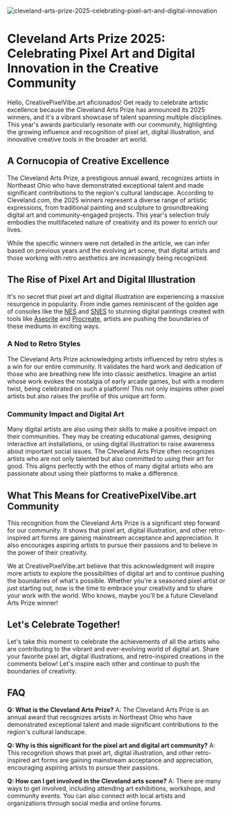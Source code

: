 ![cleveland-arts-prize-2025-celebrating-pixel-art-and-digital-innovation](https://images.pexels.com/photos/2098604/pexels-photo-2098604.jpeg?auto=compress&cs=tinysrgb&fit=crop&h=627&w=1200)

# Cleveland Arts Prize 2025: Celebrating Pixel Art and Digital Innovation in the Creative Community

Hello, CreativePixelVibe.art aficionados! Get ready to celebrate artistic excellence because the Cleveland Arts Prize has announced its 2025 winners, and it's a vibrant showcase of talent spanning multiple disciplines. This year's awards particularly resonate with our community, highlighting the growing influence and recognition of pixel art, digital illustration, and innovative creative tools in the broader art world.

## A Cornucopia of Creative Excellence

The Cleveland Arts Prize, a prestigious annual award, recognizes artists in Northeast Ohio who have demonstrated exceptional talent and made significant contributions to the region's cultural landscape. According to Cleveland.com, the 2025 winners represent a diverse range of artistic expressions, from traditional painting and sculpture to groundbreaking digital art and community-engaged projects. This year's selection truly embodies the multifaceted nature of creativity and its power to enrich our lives.

While the specific winners were not detailed in the article, we can infer based on previous years and the evolving art scene, that digital artists and those working with retro aesthetics are increasingly being recognized.

## The Rise of Pixel Art and Digital Illustration

It's no secret that pixel art and digital illustration are experiencing a massive resurgence in popularity. From indie games reminiscent of the golden age of consoles like the [NES](https://en.wikipedia.org/wiki/Nintendo_Entertainment_System) and [SNES](https://en.wikipedia.org/wiki/Super_Nintendo_Entertainment_System) to stunning digital paintings created with tools like [Aseprite](https://www.aseprite.org/) and [Procreate](https://procreate.art/), artists are pushing the boundaries of these mediums in exciting ways. 

### A Nod to Retro Styles

The Cleveland Arts Prize acknowledging artists influenced by retro styles is a win for our entire community. It validates the hard work and dedication of those who are breathing new life into classic aesthetics. Imagine an artist whose work evokes the nostalgia of early arcade games, but with a modern twist, being celebrated on such a platform! This not only inspires other pixel artists but also raises the profile of this unique art form.

### Community Impact and Digital Art

Many digital artists are also using their skills to make a positive impact on their communities. They may be creating educational games, designing interactive art installations, or using digital illustration to raise awareness about important social issues. The Cleveland Arts Prize often recognizes artists who are not only talented but also committed to using their art for good. This aligns perfectly with the ethos of many digital artists who are passionate about using their platforms to make a difference.

## What This Means for CreativePixelVibe.art Community

This recognition from the Cleveland Arts Prize is a significant step forward for our community. It shows that pixel art, digital illustration, and other retro-inspired art forms are gaining mainstream acceptance and appreciation. It also encourages aspiring artists to pursue their passions and to believe in the power of their creativity.

We at CreativePixelVibe.art believe that this acknowledgment will inspire more artists to explore the possibilities of digital art and to continue pushing the boundaries of what's possible. Whether you're a seasoned pixel artist or just starting out, now is the time to embrace your creativity and to share your work with the world. Who knows, maybe you'll be a future Cleveland Arts Prize winner!

## Let's Celebrate Together!

Let's take this moment to celebrate the achievements of all the artists who are contributing to the vibrant and ever-evolving world of digital art. Share your favorite pixel art, digital illustrations, and retro-inspired creations in the comments below! Let's inspire each other and continue to push the boundaries of creativity.

## FAQ

**Q: What is the Cleveland Arts Prize?**
A: The Cleveland Arts Prize is an annual award that recognizes artists in Northeast Ohio who have demonstrated exceptional talent and made significant contributions to the region's cultural landscape.

**Q: Why is this significant for the pixel art and digital art community?**
A: This recognition shows that pixel art, digital illustration, and other retro-inspired art forms are gaining mainstream acceptance and appreciation, encouraging aspiring artists to pursue their passions.

**Q: How can I get involved in the Cleveland arts scene?**
A: There are many ways to get involved, including attending art exhibitions, workshops, and community events. You can also connect with local artists and organizations through social media and online forums.